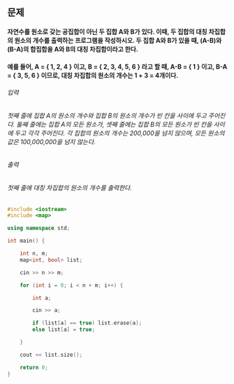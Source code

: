 ## 문제
#### 자연수를 원소로 갖는 공집합이 아닌 두 집합 A와 B가 있다. 이때, 두 집합의 대칭 차집합의 원소의 개수를 출력하는 프로그램을 작성하시오. 두 집합 A와 B가 있을 때, (A-B)와 (B-A)의 합집합을 A와 B의 대칭 차집합이라고 한다.

#### 예를 들어, A = { 1, 2, 4 } 이고, B = { 2, 3, 4, 5, 6 } 라고 할 때,  A-B = { 1 } 이고, B-A = { 3, 5, 6 } 이므로, 대칭 차집합의 원소의 개수는 1 + 3 = 4개이다.

###### 입력
###### 첫째 줄에 집합 A의 원소의 개수와 집합 B의 원소의 개수가 빈 칸을 사이에 두고 주어진다. 둘째 줄에는 집합 A의 모든 원소가, 셋째 줄에는 집합 B의 모든 원소가 빈 칸을 사이에 두고 각각 주어진다. 각 집합의 원소의 개수는 200,000을 넘지 않으며, 모든 원소의 값은 100,000,000을 넘지 않는다.

###### 출력
###### 첫째 줄에 대칭 차집합의 원소의 개수를 출력한다.

```c++
#include <iostream>
#include <map>

using namespace std;

int main() {

    int n, m;
    map<int, bool> list;

    cin >> n >> m;

    for (int i = 0; i < n + m; i++) {

        int a;

        cin >> a;

        if (list[a] == true) list.erase(a);
        else list[a] = true;

    }

    cout << list.size();

    return 0;
}
```
